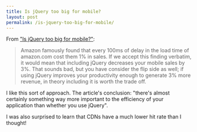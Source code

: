 ```yaml
---
title: Is jQuery too big for mobile?
layout: post
permalink: /is-jquery-too-big-for-mobile/
---
```

From ["Is jQuery too big for mobile?"](http://flippinawesome.org/2014/03/10/is-jquery-too-big-for-mobile/):

> Amazon famously found that every 100ms of delay in the load time of amazon.com cost them 1% in sales. If we accept this finding verbatim, it would mean that including jQuery decreases your mobile sales by 3%. That sounds bad, but you have consider the flip side as well; if using jQuery improves your productivity enough to generate 3% more revenue, in theory including it is worth the trade off.

I like this sort of approach. The article's conclusion: "there's almost certainly something way more important to the efficiency of your application than whether you use jQuery".

I was also surprised to learn that CDNs have a much lower hit rate than I thought!
